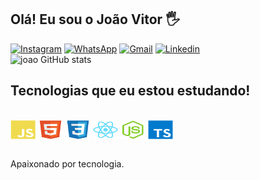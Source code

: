 ## Olá! Eu sou o João Vitor 🖐️

[![Instagram](https://img.shields.io/badge/Instagram-E4405F?style=for-the-badge&logo=instagram&logoColor=white)](https://instagram.com/joao_biondi)
[![WhatsApp](https://img.shields.io/badge/WhatsApp-25D366?style=for-the-badge&logo=whatsapp&logoColor=white)](https://api.whatsapp.com/send?phone=5541998731154)
[![Gmail](https://img.shields.io/badge/Gmail-D14836?style=for-the-badge&logo=gmail&logoColor=white)](https://malito:joaovitorantunesdossantos98@gmail.com)
[![Linkedin](https://img.shields.io/badge/LinkedIn-0077B5?style=for-the-badge&logo=linkedin&logoColor=white)](https://www.linkedin.com/in/jo%C3%A3o-vitor-a10315218/)
<br>
![joao GitHub stats](https://github-readme-stats.vercel.app/api?username=joao-biondi&show_icons=true&theme=dracula&count_private=true)

## Tecnologias que eu estou estudando!

<div style="display: inline_block"><br>
  <img align="center" alt="Math-Js" height="30" width="40" src="https://raw.githubusercontent.com/devicons/devicon/master/icons/javascript/javascript-plain.svg">
  <img align="center" alt="Math-HTML" height="30" width="40" src="https://raw.githubusercontent.com/devicons/devicon/master/icons/html5/html5-original.svg">
  <img align="center" alt="Math-CSS" height="30" width="40" src="https://raw.githubusercontent.com/devicons/devicon/master/icons/css3/css3-original.svg">
  <img align="center" alt="Math-React" height="30" width="40" src="https://raw.githubusercontent.com/devicons/devicon/master/icons/react/react-original.svg">
 <img align="center" alt="Math-Node" height="30" width="40" src="https://raw.githubusercontent.com/devicons/devicon/master/icons/nodejs/nodejs-original.svg">
 <img align="center" alt="Math-Typescript" height="30" width="40" src="https://raw.githubusercontent.com/devicons/devicon/master/icons/typescript/typescript-original.svg">
</div><br/>

Apaixonado por tecnologia.
